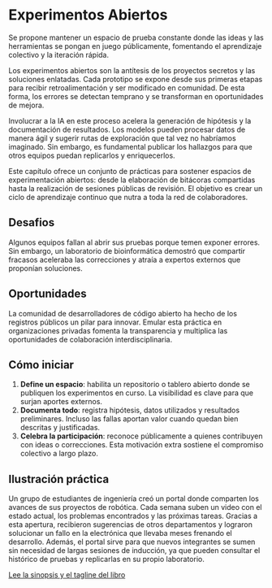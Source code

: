# Experimentos Abiertos

Se propone mantener un espacio de prueba constante donde las ideas y las herramientas se pongan en juego públicamente, fomentando el aprendizaje colectivo y la iteración rápida.

Los experimentos abiertos son la antítesis de los proyectos secretos y las soluciones enlatadas. Cada prototipo se expone desde sus primeras etapas para recibir retroalimentación y ser modificado en comunidad. De esta forma, los errores se detectan temprano y se transforman en oportunidades de mejora.

Involucrar a la IA en este proceso acelera la generación de hipótesis y la documentación de resultados. Los modelos pueden procesar datos de manera ágil y sugerir rutas de exploración que tal vez no habríamos imaginado. Sin embargo, es fundamental publicar los hallazgos para que otros equipos puedan replicarlos y enriquecerlos.

Este capítulo ofrece un conjunto de prácticas para sostener espacios de experimentación abiertos: desde la elaboración de bitácoras compartidas hasta la realización de sesiones públicas de revisión. El objetivo es crear un ciclo de aprendizaje continuo que nutra a toda la red de colaboradores.

## Desafios

Algunos equipos fallan al abrir sus pruebas porque temen exponer errores. Sin embargo, un laboratorio de bioinformática demostró que compartir fracasos aceleraba las correcciones y atraía a expertos externos que proponían soluciones.

## Oportunidades

La comunidad de desarrolladores de código abierto ha hecho de los registros públicos un pilar para innovar. Emular esta práctica en organizaciones privadas fomenta la transparencia y multiplica las oportunidades de colaboración interdisciplinaria.

## Cómo iniciar

1. **Define un espacio**: habilita un repositorio o tablero abierto donde se
   publiquen los experimentos en curso. La visibilidad es clave para que surjan
   aportes externos.
2. **Documenta todo**: registra hipótesis, datos utilizados y resultados
   preliminares. Incluso las fallas aportan valor cuando quedan bien descritas y
   justificadas.
3. **Celebra la participación**: reconoce públicamente a quienes contribuyen con
   ideas o correcciones. Esta motivación extra sostiene el compromiso colectivo
   a largo plazo.

## Ilustración práctica

Un grupo de estudiantes de ingeniería creó un portal donde comparten los avances
de sus proyectos de robótica. Cada semana suben un video con el estado actual,
los problemas encontrados y las próximas tareas. Gracias a esta apertura,
recibieron sugerencias de otros departamentos y lograron solucionar un fallo en
la electrónica que llevaba meses frenando el desarrollo. Además, el portal sirve
para que nuevos integrantes se sumen sin necesidad de largas sesiones de
inducción, ya que pueden consultar el histórico de pruebas y replicarlas en su
propio laboratorio.

[Lee la sinopsis y el tagline del libro](../libro_tagline_sinopsis.md)
